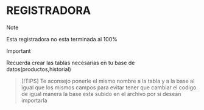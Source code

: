 ﻿# REGISTRADORA
> [!note]
> Esta registradora no esta terminada al 100%

>[!IMPORTANT]
> Recuerda crear las tablas necesarias en tu base de datos(productos,historial)

> [!TIPS]
> Te aconsejo ponerle el mismo nombre a la tabla y a la base al igual que los mismos campos para evitar tener que cambiar el codigo. de igual manera la base esta subido en el archivo por si desean importarla
